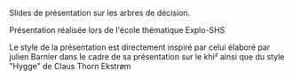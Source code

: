 Slides de présentation sur les arbres de décision.

Présentation réalisée lors de l'école thématique Explo-SHS

Le style de la présentation est directement inspiré par celui élaboré par julien Barnier dans le cadre de sa présentation sur le khi² ainsi que du style "Hygge" de Claus Thorn Ekstrøm 
